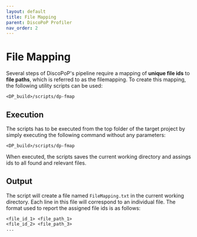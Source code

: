 ```yaml
---
layout: default
title: File Mapping
parent: DiscoPoP Profiler
nav_order: 2
---
```


# File Mapping
Several steps of DiscoPoP's pipeline require a mapping of <b>unique file ids</b> to <b>file paths</b>, which is referred to as the filemapping.
To create this mapping, the following utility scripts can be used:

`<DP_build>/scripts/dp-fmap`

## Execution
The scripts has to be executed from the top folder of the target project by simply executing the following command without any parameters:

`<DP_build>/scripts/dp-fmap`

When executed, the scripts saves the current working directory and assings ids to all found and relevant files.

## Output
The script will create a file named `FileMapping.txt` in the current working directory.
Each line in this file will correspond to an individual file.
The format used to report the assigned file ids is as follows:

```
<file_id_1> <file_path_1>
<file_id_2> <file_path_3>
...
```

